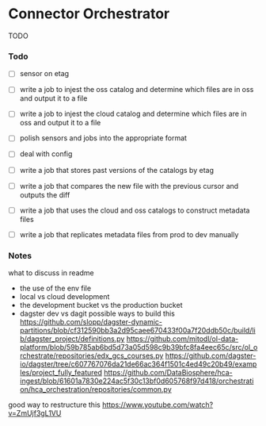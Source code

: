# Connector Orchestrator
TODO

### Todo
- [ ] sensor on etag
- [ ] write a job to injest the oss catalog and determine which files are in oss and output it to a file
- [ ] write a job to injest the cloud catalog and determine which files are in oss and output it to a file
- [ ] polish sensors and jobs into the appropriate format
- [ ] deal with config
- [ ] write a job that stores past versions of the catalogs by etag
- [ ] write a job that compares the new file with the previous cursor and outputs the diff
- [ ] write a job that uses the cloud and oss catalogs to construct metadata files
- [ ] write a job that replicates metadata files from prod to dev manually


### Notes
what to discuss in readme
- the use of the env file
- local vs cloud development
- the development bucket vs the production bucket
- dagster dev vs dagit
possible ways to build this
https://github.com/slopp/dagster-dynamic-partitions/blob/cf312590bb3a2d95caee670433f00a7f20ddb50c/build/lib/dagster_project/definitions.py
https://github.com/mitodl/ol-data-platform/blob/59b785ab6bd5d73a05d598c9b39bfc8fa4eec65c/src/ol_orchestrate/repositories/edx_gcs_courses.py
https://github.com/dagster-io/dagster/tree/c607767076da21de66ac364f1501c4ed49c20b49/examples/project_fully_featured
https://github.com/DataBiosphere/hca-ingest/blob/61601a7830e224ac5f30c13bf0d605768f97d418/orchestration/hca_orchestration/repositories/common.py

good way to restructure this
https://www.youtube.com/watch?v=ZmUjf3gL1VU
